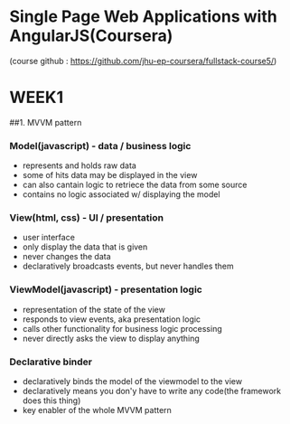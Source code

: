 # Single Page Web Applications with AngularJS(Coursera)
(course github : https://github.com/jhu-ep-coursera/fullstack-course5/)
# WEEK1
##1. MVVM pattern
### Model(javascript) - data / business logic
 - represents and holds raw data
 - some of hits data may be displayed in the view
 - can also cantain logic to retriece the data from some source
 - contains no logic  associated w/ displaying the model
### View(html, css) - UI / presentation
 - user interface
 - only display the data that is given
 - never changes the data
 - declaratively broadcasts events, but never handles them
### ViewModel(javascript) - presentation logic
 - representation of the state of the view
 - responds to view events, aka presentation logic
 - calls other functionality for business logic processing
 - never directly asks the view to display anything
### Declarative binder 
 - declaratively binds the model of the viewmodel to the view
 - declaratively means you don'y have to write any code(the framework does this thing)
 - key enabler of the whole MVVM pattern
